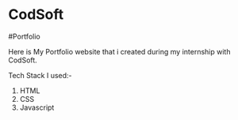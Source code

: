 # CodSoft

#Portfolio

Here is My Portfolio website that i created during my internship with CodSoft.

Tech Stack I used:- 
1. HTML
2. CSS
3. Javascript
